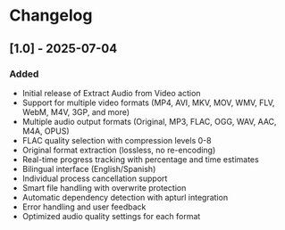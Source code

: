 # Changelog

## [1.0] - 2025-07-04

### Added
- Initial release of Extract Audio from Video action
- Support for multiple video formats (MP4, AVI, MKV, MOV, WMV, FLV, WebM, M4V, 3GP, and more)
- Multiple audio output formats (Original, MP3, FLAC, OGG, WAV, AAC, M4A, OPUS)
- FLAC quality selection with compression levels 0-8
- Original format extraction (lossless, no re-encoding)
- Real-time progress tracking with percentage and time estimates
- Bilingual interface (English/Spanish)
- Individual process cancellation support
- Smart file handling with overwrite protection
- Automatic dependency detection with apturl integration
- Error handling and user feedback
- Optimized audio quality settings for each format
